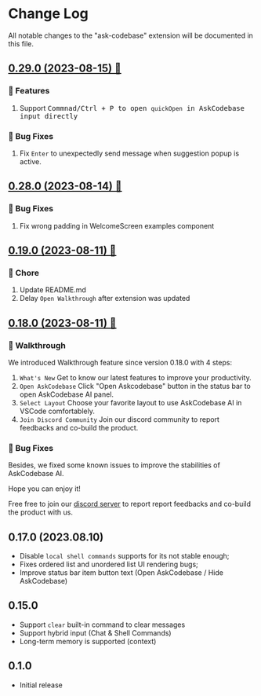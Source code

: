 # Change Log

All notable changes to the "ask-codebase" extension will be documented in this file.

## [0.29.0 (2023-08-15) 🥳](https://marketplace.visualstudio.com/items/JipitiAI.askcodebase/changelog)

### 🎉 Features

1. Support <kbd>Commnad/Ctrl + P</bkd> to open `quickOpen` in AskCodebase input directly

### 🐛 Bug Fixes

1. Fix `Enter` to unexpectedly send message when suggestion popup is active.

## [0.28.0 (2023-08-14) 🥳](https://marketplace.visualstudio.com/items/JipitiAI.askcodebase/changelog)

### 🐛 Bug Fixes

1. Fix wrong padding in WelcomeScreen examples component

## [0.19.0 (2023-08-11) 🥳](https://marketplace.visualstudio.com/items/JipitiAI.askcodebase/changelog)

### 🧹 Chore

1. Update README.md 
2. Delay `Open Walkthrough` after extension was updated

## [0.18.0 (2023-08-11) 🥳](https://marketplace.visualstudio.com/items/JipitiAI.askcodebase/changelog)

### 🎉 Walkthrough

We introduced Walkthrough feature since version 0.18.0 with 4 steps:

1. `What's New` Get to know our latest features to improve your productivity.
2. `Open AskCodebase` Click "Open Askcodebase" button in the status bar to open AskCodebase AI panel.
3. `Select Layout` Choose your favorite layout to use AskCodebase AI in VSCode comfortablely.
4. `Join Discord Community` Join our discord community to report feedbacks and co-build the product.

### 🐛 Bug Fixes

Besides, we fixed some known issues to improve the stabilities of AskCodebase AI.

Hope you can enjoy it!

Free free to join our [discord server](https://discord.gg/5Ny6UuNKVD) to report report feedbacks and co-build the product with us.

## 0.17.0 (2023.08.10)

- Disable `local shell commands` supports for its not stable enough;
- Fixes ordered list and unordered list UI rendering bugs;
- Improve status bar item button text (Open AskCodebase / Hide AskCodebase)

## 0.15.0

- Support `clear` built-in command to clear messages
- Support hybrid input (Chat & Shell Commands)
- Long-term memory is supported (context)

## 0.1.0

- Initial release
